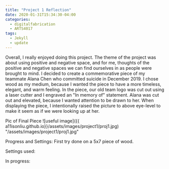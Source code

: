 ```yaml
---
title: "Project 1 Reflection"
date: 2020-01-31T15:34:30-04:00
categories:
  - digitalfabrication
  - ARTS4017
tags:
  - Jekyll
  - update
---
```


Overall, I really enjoyed doing this project. The theme of the project was about using positive and negative space, and for me, thoughts of the positive and negative spaces we can find ourselves in as people were brought to mind. I decided to create a commemorative piece of my teammate Alana Chen who committed suicide in December 2019. I chose wood as my medium, because I wanted the piece to have a more timeless, elegant, and warm feeling. In the piece, our old team logo was cut out using a laser cutter and I engraved an "In memory of" statement. Alana was cut out and elevated, because I wanted attention to be drawn to her. When displaying the piece, I intentionally raised the picture to above eye-level to make it seem as if we were looking up at her.

Pic of Final Piece
![useful image]({{ a11isonliu.github.io}}/assets/images/project1/proj1.jpg)
"/assets/images/project1/proj1.jpg"

Progress and Settings:
First try done on a 5x7 piece of wood.

Settings used:


In progress: